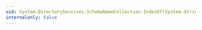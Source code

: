 ```yaml
---
uid: System.DirectoryServices.SchemaNameCollection.IndexOf(System.String)
internalonly: False
---
```

